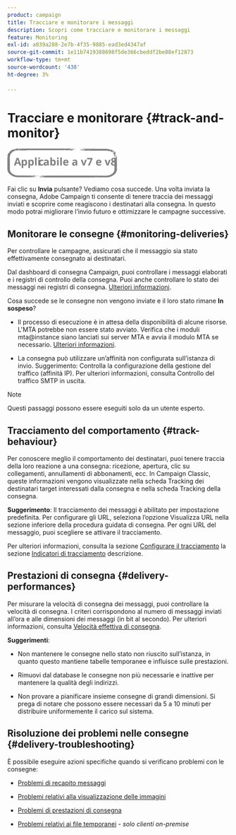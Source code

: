 ```yaml
---
product: campaign
title: Tracciare e monitorare i messaggi
description: Scopri come tracciare e monitorare i messaggi
feature: Monitoring
exl-id: a039a288-2e7b-4f35-9885-ead3ed4347af
source-git-commit: 1e11b7419388698f5de366cbeddf2be88ef12873
workflow-type: tm+mt
source-wordcount: '438'
ht-degree: 3%

---
```


# Tracciare e monitorare {#track-and-monitor}

![](../../assets/common.svg)

Fai clic su **Invia** pulsante? Vediamo cosa succede. Una volta inviata la consegna, Adobe Campaign ti consente di tenere traccia dei messaggi inviati e scoprire come reagiscono i destinatari alla consegna. In questo modo potrai migliorare l’invio futuro e ottimizzare le campagne successive.

## Monitorare le consegne {#monitoring-deliveries}

Per controllare le campagne, assicurati che il messaggio sia stato effettivamente consegnato ai destinatari.

Dal dashboard di consegna Campaign, puoi controllare i messaggi elaborati e i registri di controllo della consegna.
Puoi anche controllare lo stato dei messaggi nei registri di consegna. [Ulteriori informazioni](about-delivery-monitoring.md).

Cosa succede se le consegne non vengono inviate e il loro stato rimane **In sospeso**?

* Il processo di esecuzione è in attesa della disponibilità di alcune risorse. L&#39;MTA potrebbe non essere stato avviato.
Verifica che i moduli mta@instance siano lanciati sui server MTA e avvia il modulo MTA se necessario. [Ulteriori informazioni](../../production/using/administration.md).

* La consegna può utilizzare un’affinità non configurata sull’istanza di invio.
Suggerimento: Controlla la configurazione della gestione del traffico (affinità IP). Per ulteriori informazioni, consulta Controllo del traffico SMTP in uscita.

>[!NOTE]
>
>Questi passaggi possono essere eseguiti solo da un utente esperto.

## Tracciamento del comportamento {#track-behaviour}

Per conoscere meglio il comportamento dei destinatari, puoi tenere traccia della loro reazione a una consegna: ricezione, apertura, clic su collegamenti, annullamenti di abbonamenti, ecc. In Campaign Classic, queste informazioni vengono visualizzate nella scheda Tracking dei destinatari target interessati dalla consegna e nella scheda Tracking della consegna.

**Suggerimento**: Il tracciamento dei messaggi è abilitato per impostazione predefinita. Per configurare gli URL, seleziona l’opzione Visualizza URL nella sezione inferiore della procedura guidata di consegna. Per ogni URL del messaggio, puoi scegliere se attivare il tracciamento.

Per ulteriori informazioni, consulta la sezione [Configurare il tracciamento](how-to-configure-tracked-links.md) la sezione [Indicatori di tracciamento](../../reporting/using/delivery-reports.md#tracking-indicators) descrizione.

## Prestazioni di consegna {#delivery-performances}

Per misurare la velocità di consegna dei messaggi, puoi controllare la velocità di consegna. I criteri corrispondono al numero di messaggi inviati all’ora e alle dimensioni dei messaggi (in bit al secondo). Per ulteriori informazioni, consulta [Velocità effettiva di consegna](../../reporting/using/global-reports.md#delivery-throughput).

**Suggerimenti**:

* Non mantenere le consegne nello stato non riuscito sull’istanza, in quanto questo mantiene tabelle temporanee e influisce sulle prestazioni.

* Rimuovi dal database le consegne non più necessarie e inattive per mantenere la qualità degli indirizzi.

* Non provare a pianificare insieme consegne di grandi dimensioni. Si prega di notare che possono essere necessari da 5 a 10 minuti per distribuire uniformemente il carico sul sistema.

## Risoluzione dei problemi nelle consegne {#delivery-troubleshooting}

È possibile eseguire azioni specifiche quando si verificano problemi con le consegne:

* [Problemi di recapito messaggi](../../production/using/performance-and-throughput-issues.md#deliverability_issues)

* [Problemi relativi alla visualizzazione delle immagini](../../production/using/image-display-issues.md)

* [Problemi di prestazioni di consegna](delivery-performances.md)

* [Problemi relativi ai file temporanei](../../production/using/temporary-files.md) - *solo clienti on-premise*
